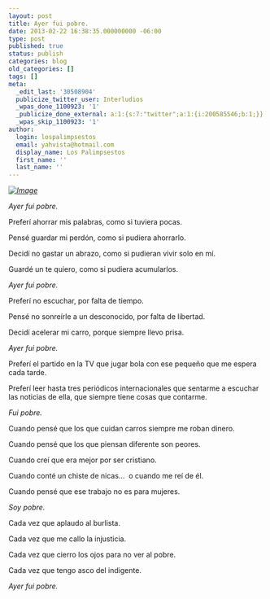 ```yaml
---
layout: post
title: Ayer fui pobre.
date: 2013-02-22 16:38:35.000000000 -06:00
type: post
published: true
status: publish
categories: blog
old_categories: []
tags: []
meta:
  _edit_last: '30508904'
  publicize_twitter_user: Interludios
  _wpas_done_1100923: '1'
  _publicize_done_external: a:1:{s:7:"twitter";a:1:{i:200585546;b:1;}}
  _wpas_skip_1100923: '1'
author:
  login: lospalimpsestos
  email: yahvista@hotmail.com
  display_name: Los Palimpsestos
  first_name: ''
  last_name: ''
---
```

<p><em><a href="http://lospalimpsestos.files.wordpress.com/2013/02/100372670-rich-poor-tattoos-gettyp1-240x160.jpg"><img class="size-full wp-image aligncenter" id="i-1132" alt="Image" src="{{ site.baseurl }}/assets/100372670-rich-poor-tattoos-gettyp1-240x160.jpg" /></a></em></p>
<p><em>Ayer fui pobre.</em></p>
<p>Preferí ahorrar mis palabras, como si tuviera pocas.</p>
<p>Pensé guardar mi perdón, como si pudiera ahorrarlo.</p>
<p>Decidí no gastar un abrazo, como si pudieran vivir solo en mí.</p>
<p>Guardé un te quiero, como si pudiera acumularlos.</p>
<p><em>Ayer fui pobre.</em></p>
<p>Preferí no escuchar, por falta de tiempo.</p>
<p>Pensé no sonreírle a un desconocido, por falta de libertad.</p>
<p>Decidí acelerar mi carro, porque siempre llevo prisa.</p>
<p><em>Ayer fui pobre.</em></p>
<p>Preferí el partido en la TV que jugar bola con ese pequeño que me espera cada tarde.</p>
<p>Preferí leer hasta tres periódicos internacionales que sentarme a escuchar las noticias de ella, que siempre tiene cosas que contarme.</p>
<p><em>Fui pobre.</em></p>
<p>Cuando pensé que los que cuidan carros siempre me roban dinero.</p>
<p>Cuando pensé que los que piensan diferente son peores.</p>
<p>Cuando creí que era mejor por ser cristiano.</p>
<p>Cuando conté un chiste de nicas…  o cuando me reí de él.</p>
<p>Cuando pensé que ese trabajo no es para mujeres.</p>
<p><em>Soy pobre.</em></p>
<p>Cada vez que aplaudo al burlista.</p>
<p>Cada vez que me callo la injusticia.</p>
<p>Cada vez que cierro los ojos para no ver al pobre.</p>
<p>Cada vez que tengo asco del indigente.</p>
<p><em>Ayer fui pobre.</em></p>
